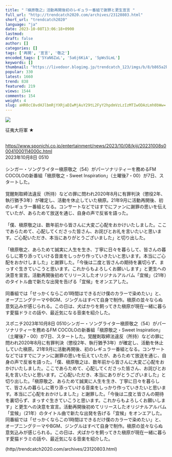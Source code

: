 ```yaml
---
title: "『槇原敬之』活動再開後初のレギュラー番組で謝罪と更生宣言 "
full_url: "http://trendcatch2020.com/archives/23120803.html"
short_url: "trendcatch2020"
language: "ja"
date: 2023-10-08T13:06:18+0900
lastmod: 
draft: false
author: []
categories: []
tags: ['再開', '宣言', '敬之']
encoded_tags: ['5YaN6ZaL', '5a6j6KiA', '5pWs5LmL']
keywords: []
thumbnail: "https://livedoor.blogimg.jp/trendcatch_123/imgs/b/8/b865a2b1.jpg"
popular: 330
latest: 1660
trend: 838
featured: 219
views: 1544
comments: 154
weight: 4
slug: aHR0cC8vdHJlbmRjYXRjaDIwMjAuY29tL2FyY2hpdmVzLzIzMTIwODAzLmh0bWw=
---
```


![](https://livedoor.blogimg.jp/trendcatch_123/imgs/b/8/b865a2b1.jpg)

<div><p>征夷大将軍 ★ </p><br> <a target='_blank' href='https//www.sponichi.co.jp/entertainment/news/2023/10/08/kiji/20231008s00041000114000c.html'>https//www.sponichi.co.jp/entertainment/news/2023/10/08/kiji/20231008s00041000114000c.html</a> <br> 2023年10月8日 0510 <br> <br> シンガー・ソングライター槇原敬之（54）がパーソナリティーを務めるFM COCOLOの新番組「槇原敬之・Sweet Inspiration」（土曜後7・00）が7日、スタートした。 <br> <br> 覚醒剤取締法違反（所持）などの罪に問われ2020年8月に有罪判決（懲役2年、執行猶予3年）が確定し、活動を休止していた槇原。21年9月に活動再開後、初のレギュラー番組となる。コンサートなどではすでにファンに謝罪の思いを伝えていたが、あらためて放送を通じ、自身の声で反省を語った。 <br> <br> 「僕、槇原敬之は、数年前から皆さんに大変ご心配をおかけいたしました。ここであらためて、心配してくださった皆さん、お詫びとお礼を言いたいと思います。ご心配いただき、本当にありがとうございました」と切り出した。 <br> <br> 「槇原敬之、あらためて誠実に人生を生き、丁寧に日々を暮らして、皆さんの暮らしに寄り添っていける音楽をしっかり作っていきたいと思います。本当にご心配をおかけしました」と謝罪した。「今後は二度と皆さんの期待を裏切らず、まっすぐ生きていこうと思います。これからもよろしくお願いします」と更生への決意を宣言。活動再開後初めてリリースしたオリジナルアルバム「宜候」（21年）のタイトル曲で新たな出発を告げる「宜候」をオンエアした。 <br> <br> 同番組では「せっかくならこの1時間はできるだけ僕のカラーで染めたい」と、オープニングテーマやBGM、ジングルはすべて自身で制作。槇原の並々ならぬ意気込みが感じられる。この日は、犬ばかりを飼ってきた槇原が現在一緒に暮らす愛猫ドラミの話や、最近気になる音楽を紹介した。 <p>スポニチ2023年10月8日 0510シンガー・ソングライター槇原敬之（54）がパーソナリティーを務めるFM COCOLOの新番組「槇原敬之・Sweet Inspiration」（土曜後7・00）が7日、スタートした。覚醒剤取締法違反（所持）などの罪に問われ2020年8月に有罪判決（懲役2年、執行猶予3年）が確定し、活動を休止していた槇原。21年9月に活動再開後、初のレギュラー番組となる。コンサートなどではすでにファンに謝罪の思いを伝えていたが、あらためて放送を通じ、自身の声で反省を語った。「僕、槇原敬之は、数年前から皆さんに大変ご心配をおかけいたしました。ここであらためて、心配してくださった皆さん、お詫びとお礼を言いたいと思います。ご心配いただき、本当にありがとうございました」と切り出した。「槇原敬之、あらためて誠実に人生を生き、丁寧に日々を暮らして、皆さんの暮らしに寄り添っていける音楽をしっかり作っていきたいと思います。本当にご心配をおかけしました」と謝罪した。「今後は二度と皆さんの期待を裏切らず、まっすぐ生きていこうと思います。これからもよろしくお願いします」と更生への決意を宣言。活動再開後初めてリリースしたオリジナルアルバム「宜候」（21年）のタイトル曲で新たな出発を告げる「宜候」をオンエアした。同番組では「せっかくならこの1時間はできるだけ僕のカラーで染めたい」と、オープニングテーマやBGM、ジングルはすべて自身で制作。槇原の並々ならぬ意気込みが感じられる。この日は、犬ばかりを飼ってきた槇原が現在一緒に暮らす愛猫ドラミの話や、最近気になる音楽を紹介した。</p></div>

(http//trendcatch2020.com/archives/23120803.html)
